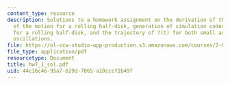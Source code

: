 ```yaml
---
content_type: resource
description: Solutions to a homework assignment on the derivation of the equation
  of the motion for a rolling half-disk, generation of simulation codes for motion
  for a rolling half-disk, and the trajectory of ?(t) for both small and large angle
  oscillations.
file: https://ol-ocw-studio-app-production.s3.amazonaws.com/courses/2-003j-dynamics-and-control-i-fall-2007/44c16c4695a7629d7065a10cccf1b49f_hw7_1_sol.pdf
file_type: application/pdf
resourcetype: Document
title: hw7_1_sol.pdf
uid: 44c16c46-95a7-629d-7065-a10cccf1b49f
---
```

